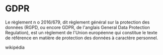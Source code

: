 <!-- TITLE: RGPD -->
<!-- SUBTITLE: En cours -->

# GDPR
Le règlement n o 2016/679, dit règlement général sur la protection des données (RGPD, ou encore GDPR, de l'anglais General Data Protection Regulation), est un règlement de l'Union européenne qui constitue le texte de référence en matière de protection des données à caractère personnel.


wikipédia